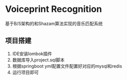 # Voiceprint Recognition
基于B/S架构的和Shazam算法实现的音乐匹配系统

## 项目搭建
1. IDE安装lombok插件
2. 数据库导入project.sql脚本
3. 根据springboot yml配置文件配置好对应的mysql和redis
4. 运行项目即可